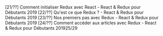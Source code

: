 [21/??] Comment initialiser Redux avec React - React & Redux pour Débutants 2019
[22/??] Qu'est ce que Redux ? - React & Redux pour Débutants 2019
[23/??] Nos premiers pas avec Redux - React & Redux pour Débutants 2019
[24/??] Comment accéder aux articles avec Redux - React & Redux pour Débutants 201925/29
